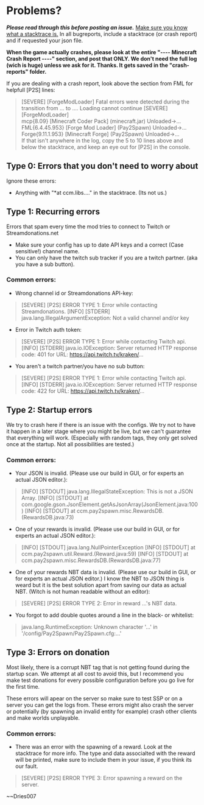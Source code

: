 # Problems?
***Please read through this before posting an issue.***
[Make sure you know what a stacktrace is.](http://www.dries007.net/downloads/stacktrace.png)
In all bugreports, include a stacktrace (or crash report) and if requested your json file.

**When the game actually crashes, please look at the entire "---- Minecraft Crash Report ----" section, and post that ONLY. We don't need the full log (wich is huge) unless we ask for it. Thanks. It gets saved in the "crash-reports" folder.**

If you are dealing with a crash report, look above the section from FML for helpfull [P2S] lines:
>    [SEVERE] [ForgeModLoader] Fatal errors were detected during the transition from ... to .... Loading cannot continue
>    [SEVERE] [ForgeModLoader] <br>
>    	mcp{8.09} [Minecraft Coder Pack] (minecraft.jar) Unloaded->...<br>
>    	FML{6.4.45.953} [Forge Mod Loader] (Pay2Spawn) Unloaded->...<br>
>    	Forge{9.11.1.953} [Minecraft Forge] (Pay2Spawn) Unloaded->...<br>
If that isn't anywhere in the log, copy the 5 to 10 lines above and below the stacktrace, and keep an eye out for [P2S] in the console.

## Type 0: Errors that you don't need to worry about
Ignore these errors:

* Anything with "*at ccm.libs...." in the stacktrace. (Its not us.)

## Type 1: Recurring errors
Errors that spam every time the mod tries to connect to Twitch or Streamdonations.net

* Make sure your config has up to date API keys and a correct (Case sensitive!) channel name.
* You can only have the twitch sub tracker if you are a twitch partner. (aka you have a sub button).

### Common errors:
* Wrong channel id or Streamdonations API-key:

>    [SEVERE] [P2S] ERROR TYPE 1: Error while contacting Streamdonations.
>    [INFO] [STDERR] java.lang.IllegalArgumentException: Not a valid channel and/or key

* Error in Twitch auth token:

>    [SEVERE] [P2S] ERROR TYPE 1: Error while contacting Twitch api.
>    [INFO] [STDERR] java.io.IOException: Server returned HTTP response code: 401 for URL: https://api.twitch.tv/kraken/...

* You aren't a twitch partner/you have no sub button:

>    [SEVERE] [P2S] ERROR TYPE 1: Error while contacting Twitch api.
>    [INFO] [STDERR] java.io.IOException: Server returned HTTP response code: 422 for URL: https://api.twitch.tv/kraken/...

## Type 2: Startup errors
We try to crash here if there is an issue with the configs. We try not to have it happen in a later stage where you might be live, but we can't guarantee that everything will work. (Especially with random tags, they only get solved once at the startup. Not all possibilities are tested.)

### Common errors:
* Your JSON is invalid. (Please use our build in GUI, or for experts an actual JSON editor.):

>    [INFO] [STDOUT] java.lang.IllegalStateException: This is not a JSON Array.
>    [INFO] [STDOUT] 	at com.google.gson.JsonElement.getAsJsonArray(JsonElement.java:100)
>    [INFO] [STDOUT] 	at ccm.pay2spawn.misc.RewardsDB.<init>(RewardsDB.java:73)

* One of your rewards is invalid. (Please use our build in GUI, or for experts an actual JSON editor.):

>    [INFO] [STDOUT] java.lang.NullPointerException
>    [INFO] [STDOUT] 	at ccm.pay2spawn.util.Reward.<init>(Reward.java:59)
>    [INFO] [STDOUT] 	at ccm.pay2spawn.misc.RewardsDB.<init>(RewardsDB.java:77)

* One of your rewards NBT data is invalid. (Please use our build in GUI, or for experts an actual JSON editor.) I know the NBT to JSON thing is weard but it is the best solution apart from saving our data as actual NBT. (Witch is not human readable without an editor):

>    [SEVERE] [P2S] ERROR TYPE 2: Error in reward ...'s NBT data.

* You forgot to add double quotes around a line in the black- or whitelist:

>    java.lang.RuntimeException: Unknown character '...' in '/config/Pay2Spawn/Pay2Spawn.cfg:...'

## Type 3: Errors on donation
Most likely, there is a corrupt NBT tag that is not getting found during the startup scan. We attempt at all cost to avoid this, but I recommend you make test donations for every possible configuration before you go live for the first time.

These errors will apear on the server so make sure to test SSP or on a server you can get the logs from. 
These errors might also crash the server or potentially (by spawning an invalid entity for example) crash other clients and make worlds unplayable.

### Common errors:
* There was an error with the spawning of a reward. Look at the stacktrace for more info. The type and data associalted with the reward will be printed, make sure to include them in your issue, if you think its our fault.

>    [SEVERE] [P2S] ERROR TYPE 3: Error spawning a reward on the server.

~~Dries007
